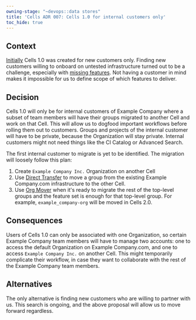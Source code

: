 ```yaml
---
owning-stage: "~devops::data stores"
title: 'Cells ADR 007: Cells 1.0 for internal customers only'
toc_hide: true
---
```


## Context

[Initially](https://example_company.com/example_company-org/example_company/-/merge_requests/139519) Cells 1.0 was created for new customers only.
Finding new customers willing to onboard on untested infrastructure turned out to be a challenge, especially with [missing features](../iterations/cells-1.0.md).
Not having a customer in mind makes it impossible for us to define scope of which features to deliver.

## Decision

Cells 1.0 will only be for internal customers of Example Company where a subset of team members will have their groups migrated to another Cell and work on that Cell.
This will allow us to dogfood important workflows before rolling them out to customers.
Groups and projects of the internal customer will have to be private, because the Organization will stay private.
Internal customers might not need things like the CI Catalog or Advanced Search.

The first internal customer to migrate is yet to be identified.
The migration will loosely follow this plan:

1. Create `Example Company Inc.` Organization on another Cell
1. Use [Direct Transfer](https://docs.example_company.com/ee/user/group/import/index.html) to move a group from the existing Example Company.com infrastructure to the other Cell.
1. Use [Org Mover](https://example_company.com/groups/example_company-org/-/epics/12857) when it's ready to migrate the rest of the top-level groups and the feature set is enough for that top-level group. For example, `example_company-org` will be moved in Cells 2.0.

## Consequences

Users of Cells 1.0 can only be associated with one Organization, so certain Example Company team members will have to manage two accounts: one to access the default Organization on Example Company.com, and one to access `Example Company Inc.` on another Cell.
This might temporarily complicate their workflow, in case they want to collaborate with the rest of the Example Company team members.

## Alternatives

The only alternative is finding new customers who are willing to partner with us.
This search is ongoing, and the above proposal will allow us to move forward regardless.
